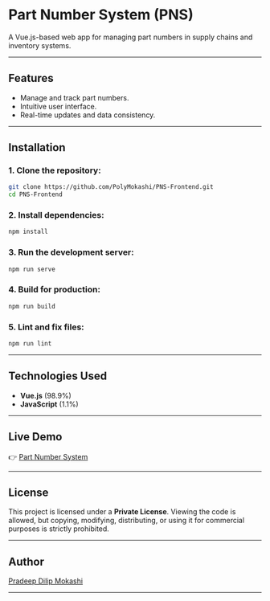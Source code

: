 
# Part Number System (PNS)

A Vue.js-based web app for managing part numbers in supply chains and inventory systems.

---

## Features
- Manage and track part numbers.
- Intuitive user interface.
- Real-time updates and data consistency.

---

## Installation
### 1. Clone the repository:
```bash
git clone https://github.com/PolyMokashi/PNS-Frontend.git
cd PNS-Frontend
```

### 2. Install dependencies:
```bash
npm install
```

### 3. Run the development server:
```bash
npm run serve
```

### 4. Build for production:
```bash
npm run build
```

### 5. Lint and fix files:
```bash
npm run lint
```

---

## Technologies Used
- **Vue.js** (98.9%)  
- **JavaScript** (1.1%)  

---

## Live Demo
👉 [Part Number System](https://part-number-system.vercel.app)

---

## License
This project is licensed under a **Private License**. Viewing the code is allowed, but copying, modifying, distributing, or using it for commercial purposes is strictly prohibited.

---

## Author
[Pradeep Dilip Mokashi](https://github.com/PolyMokashi)

---
